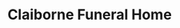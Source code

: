 ---
title: "Claiborne Funeral Home"
url: /new-tazewell/claiborne-funeral-home/
shop: funeral directors
---